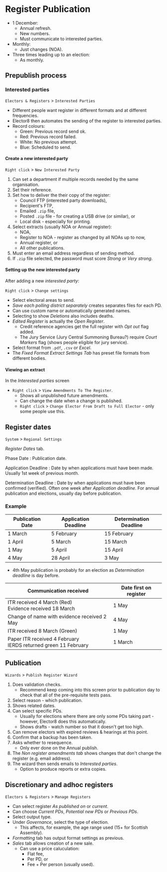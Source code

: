 # Register Publication

* 1 December:
  * Annual refresh.
  * New numbers.
  * Must communicate to interested parties.
* Monthly:
  * Just changes (NOA).
* Three times leading up to an election:
  * As monthly.

## Prepublish process

### Interested parties

`Electors & Registers` > `Interested Parties`

* Different people want register in different formats and at different frequencies.
* Elector8 then automates the sending of the register to interested parties.
* Record colours:
  * Green: Previous record send ok.
  * Red: Previous record failed.
  * White: No previous attempt.
  * Blue: Scheduled to send.

#### Create a new interested party

`Right click` > `New Interested Party`

1. Can set a department if multiple records needed by the same organisation.
1. Set their reference.
1. Set how to deliver the their copy of the register:
    * Council FTP (interested party downloads),
    * Recipient's FTP,
    * Emailed `.zip` file,
    * Posted `.zip` file - for creating a USB drive (or similar), or
    * Local disk - especially for printing.
1. Select extracts (usually NOA or Annual register):
    * NOA,
    * Register to NOA - register as changed by all NOAs up to now,
    * Annual register, or
    * All other publications.
1. Must enter an email address regardless of sending method.
1. If `.zip` file selected, the password must score *Strong* or *Very strong*.

#### Setting up the new interested party

After adding a new *interested party*:

`Right click` > `Change settings`

* Select electoral areas to send.
* *Save each polling district separately* creates separates files for each PD.
* Can use custom name or automatically generated names.
* Selecting to show *Deletions* also includes deaths.
* *Edited Register* is actually the *Open Register*.
  * Credit reference agencies get the full register with *Opt out* flag added.
  * The Jury Service (Jury Central Summoning Bureau?) require *Court Markers* flag (shows people eligible for jury service).
* Select format from `.pdf`, `.csv` or *Excel*.
* The *Fixed Format Extract Settings Tab* has preset file formats from different bodies.

#### Viewing an extract

In the *Interested parties* screen

* `Right click` > `View Amendments To The Register`.
  * Shows all unpublished future amendments.
  * Can change the date when a change is published.
  * `Right click` > `Change Elector From Draft to Full Elector` - only some people use this.

## Register dates

`System` > `Regional Settings`

*Register Dates* tab.

Phase Date
: Publication date.

Application Deadline
: Date by when applications must have been made.
  Usually 1st week of previous month.

Determination Deadline
: Date by when applications must have been confirmed (verified).
  Often one week after *Application deadline*.
  For annual publication and elections, usually day before publication.

### Example

|Publication Date|Application Deadline|Determination Deadline|
|---|---|---|
| 1 March|5 February|15 February|
| 1 April|5 March|15 March|
| 1 May|5 April|15 April|
| 4 May|28 April|3 May|

* 4th May publication is probably for an election as *Determination deadline* is day before.

<!-- markdownlint-disable MD033 -->

|Communication received|Date first on register|
|---|---|
|ITR received 4 March (Red)<br />Evidence received 18 March|1 May|
|Change of name with evidence received 2 May|4 May|
|ITR received 8 March (Green)|1 May|
|Paper ITR received 4 February<br />IERDS returned green 11 February|1 March|

<!-- markdownlint-enable MD033 -->

## Publication

`Wizards` > `Publish Register Wizard`

1. Does validation checks.
    * Recommend keep coming into this screen prior to publication day to check that all of the pre-requisite tests pass.
1. Select reason - which publication.
1. Shows related dates.
1. Can select specific PDs.
    * Usually for elections where there are only some PDs taking part - however, Elector8 does this automatically.
    * Shows drafts - watch number so that it doesn't get too high.
1. Can remove electors with expired reviews & hearings at this point.
1. Confirm that a backup has been taken.
1. Asks whether to resequence.
    * Only ever done on the Annual publish.
1. The *Non register amendments tab* shows changes that don't change the register (e.g. email address).
1. The wizard then sends emails to *Interested parties*.
    * Option to produce reports or extra copies.

## Discretionary  and adhoc registers

`Electors & Registers` > `Manage Registers`

* Can select register *As published on* or *current*.
* Can choose *Current PDs*, *Potential new PDs* or *Previous PDs*.
* Select output type.
* Under *Governance*, select the type of election.
  * This affects, for example, the age range used (15+ for Scottish Assembly).
* *Formatting* tab has output format settings as previous.
* *Sales* tab allows creation of a new sale.
  * Can use a price caluculation:
    * Flat fee,
    * Per PD, or
    * Fee + Per person (usually used).
